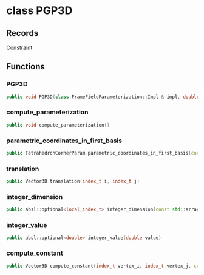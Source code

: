# class PGP3D


## Records

Constraint



## Functions

### PGP3D

```cpp
public void PGP3D(class FrameFieldParameterization::Impl & impl, double mesh_size)
```


### compute_parameterization

```cpp
public void compute_parameterization()
```


### parametric_coordinates_in_first_basis

```cpp
public TetrahedronCornerParam parametric_coordinates_in_first_basis(const Block3D & block, const SolidMesh3D & solid, index_t tetrahedron)
```


### translation

```cpp
public Vector3D translation(index_t i, index_t j)
```


### integer_dimension

```cpp
public absl::optional<local_index_t> integer_dimension(const std::array<Point<dim>, dim> & param3d)
```


### integer_value

```cpp
public absl::optional<double> integer_value(double value)
```


### compute_constant

```cpp
public Vector3D compute_constant(index_t vertex_i, index_t vertex_j, const FrameTransform3D & mapping)
```





